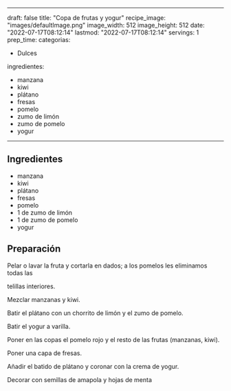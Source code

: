 
---
draft: false
title: "Copa de frutas y yogur"
recipe_image: "images/defaultImage.png"
image_width: 512
image_height: 512
date: "2022-07-17T08:12:14"
lastmod: "2022-07-17T08:12:14"
servings: 1
prep_time: 
categorias:
  - Dulces

ingredientes:
  - manzana
  - kiwi
  - plátano
  - fresas
  - pomelo
  - zumo de limón
  - zumo de pomelo
  - yogur
---

## Ingredientes
- manzana
- kiwi
- plátano
- fresas
- pomelo
- 1  de zumo de limón
- 1  de zumo de pomelo
- yogur

## Preparación
Pelar o lavar la fruta y cortarla en dados; a los pomelos les eliminamos todas las

telillas interiores.

Mezclar manzanas y kiwi.

Batir el plátano con un chorrito de limón y el zumo de pomelo.

Batir el yogur a varilla.

Poner en las copas el pomelo rojo y el resto de las frutas (manzanas, kiwi).

Poner una capa de fresas.

Añadir el batido de plátano y coronar con la crema de yogur.

Decorar con semillas de amapola y hojas de menta


